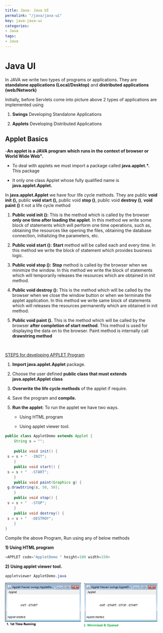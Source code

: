 ```yaml
---
title: Java- Java UI
permalink: "/java/java-ui"
key: java-java-ui
categories:
- Java
tags:
- Java
---
```


Java UI 
============

In JAVA we write two types of programs or applications. They are **standalone
applications (Local/Desktop)** and **distributed applications (web/Network)**

Initially, before Servlets come into picture above 2 types of applications are
implemented using

1.  **Swings** Developing Standalone Applications

2.  **Applets** Developing Distributed Applications

Applet Basics
-------------

-**An applet is a JAVA program which runs in the context of browser or World
Wide Web".**

-   To deal with applets we must import a package called **java.applet.\*.**
    This package

-   It only one class Applet whose fully qualified name is
    **java.applet.Applet.**

In **java.applet.Applet** we have four life cycle methods. They are public
**void init (),** public **void start (),** public void **stop ()**, public void
**destroy ()**, **void paint ()** it not a life cycle method

1.  **Public void init ():** This is the method which is called by the browser **only one time after loading
the applet**. In this method we write some block of statements which will
perform one time operations, such as, obtaining the resources like opening the
files, obtaining the database connection, initializing the parameters, etc.

1.  **Public void start ():**
    **Start** method will be called each and every time. In this method we write
    the block of statement which provides business logic.

2.  **Public void stop ():**
    **Stop** method is called by the browser when we minimize the window. In
    this method we write the block of statements which will temporarily releases
    the resources which are obtained in init method.

3.  **Public void destroy ():**
    This is the method which will be called by the browser when we close the
    window button or when we terminate the applet application. In this method we
    write same block of statements which will releases the resources permanently
    which are obtained in init method.

4.  **Public void paint ().**
    This is the method which will be called by the browser **after completion of
    start method**. This method is used for displaying the data on to the
    browser. Paint method is internally call **drawstring method**

<br>

<u>STEPS for developing APPLET Program</u>

1.  **Import java.applet.Applet** package.

2.  Choose the user defined **public class that must extends java.applet.Applet
    class**

3.  **Overwrite the life cycle methods** of the applet if require.

4.  Save the program and **compile.**

5.  **Run the applet**: To run the applet we have two ways.

    -   Using HTML program
    
    -   Using applet viewer tool.

```java
public class AppletDemo extends Applet {
	String s = "";

	public void init() {
 s = s + "  -INIT";
	}
	public void start() {
 s = s + "  -START";
	}
	public void paint(Graphics g) {
 g.drawString(s, 50, 50);
	}
	public void stop() {
 s = s + "  -STOP";
	}
	public void destroy() {
 s = s + "  -DESTROY";
	}
}
```

Compile the above Program, Run using any of below methods

**1) Using HTML program**
```java
<APPLET code="AppletDemo " height=100 width=150>
```


**2) Using applet viewer tool.**
```java
appletviewer AppletDemo.java
```


![](media/8dc41e7aa944480b25c24faf1a2f62e0.png)
